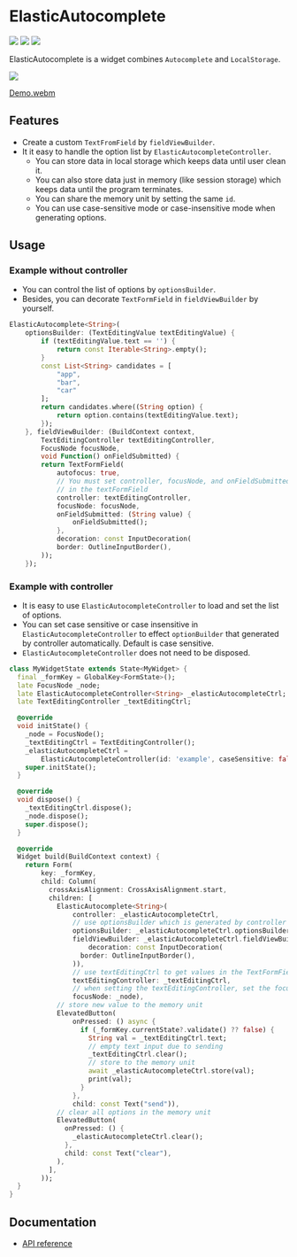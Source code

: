 # ElasticAutocomplete

![](https://img.shields.io/pub/v/elastic_autocomplete?color=green&logo=flutter&style=flat-square) [![](https://img.shields.io/github/issues/liao2000/flutter_elastic_autocomplete?color=orange&style=flat-square)](https://github.com/liao2000/flutter_elastic_autocomplete/issues) ![](https://img.shields.io/github/stars/liao2000/flutter_elastic_autocomplete?color=blue&logo=github&style=flat-square)

ElasticAutocomplete is a widget combines `Autocomplete` and `LocalStorage`.

![](https://i.imgur.com/RxMweHd.png)

[Demo.webm](https://user-images.githubusercontent.com/13825170/176996891-9959183c-39bb-41cb-9c1e-7f79af80f1d3.webm)

## Features

+ Create a custom `TextFromField` by `fieldViewBuilder`.
+ It it easy to handle the option list by `ElasticAutocompleteController`.
    + You can store data in local storage which keeps data until user clean it.
    + You can also store data just in memory (like session storage) which keeps data until the program terminates.
    + You can share the memory unit by setting the same `id`. 
    + You can use case-sensitive mode or case-insensitive mode when generating options.

## Usage

### Example without controller

+ You can control the list of options by `optionsBuilder`.
+ Besides, you can decorate `TextFormField` in `fieldViewBuilder` by yourself.

```dart
ElasticAutocomplete<String>(
    optionsBuilder: (TextEditingValue textEditingValue) {
        if (textEditingValue.text == '') {
            return const Iterable<String>.empty();
        }
        const List<String> candidates = [
            "app",
            "bar",
            "car"
        ];
        return candidates.where((String option) {
            return option.contains(textEditingValue.text);
        });
    }, fieldViewBuilder: (BuildContext context,
        TextEditingController textEditingController,
        FocusNode focusNode,
        void Function() onFieldSubmitted) {
        return TextFormField(
            autofocus: true,
            // You must set controller, focusNode, and onFieldSubmitted 
            // in the textFormField
            controller: textEditingController,
            focusNode: focusNode,
            onFieldSubmitted: (String value) {
                onFieldSubmitted();
            },
            decoration: const InputDecoration(
            border: OutlineInputBorder(),
        ));
    });
```

### Example with controller

+ It is easy to use `ElasticAutocompleteController` to load and set the list of options.
+ You can set case sensitive or case insensitive in `ElasticAutocompleteController` to effect `optionBuilder` that generated by controller automatically. Default is case sensitive.
+ `ElasticAutocompleteController` does not need to be disposed.

```dart
class MyWidgetState extends State<MyWidget> {
  final _formKey = GlobalKey<FormState>();
  late FocusNode _node;
  late ElasticAutocompleteController<String> _elasticAutocompleteCtrl;
  late TextEditingController _textEditingCtrl;

  @override
  void initState() {
    _node = FocusNode();
    _textEditingCtrl = TextEditingController();
    _elasticAutocompleteCtrl =
        ElasticAutocompleteController(id: 'example', caseSensitive: false);
    super.initState();
  }

  @override
  void dispose() {
    _textEditingCtrl.dispose();
    _node.dispose();
    super.dispose();
  }

  @override
  Widget build(BuildContext context) {
    return Form(
        key: _formKey,
        child: Column(
          crossAxisAlignment: CrossAxisAlignment.start,
          children: [
            ElasticAutocomplete<String>(
                controller: _elasticAutocompleteCtrl,
                // use optionsBuilder which is generated by controller
                optionsBuilder: _elasticAutocompleteCtrl.optionsBuilder,
                fieldViewBuilder: _elasticAutocompleteCtrl.fieldViewBuilder(
                    decoration: const InputDecoration(
                  border: OutlineInputBorder(),
                )),
                // use textEditingCtrl to get values in the TextFormField.
                textEditingController: _textEditingCtrl,
                // when setting the textEditingController, set the focusNode simultaneously.
                focusNode: _node),
            // store new value to the memory unit
            ElevatedButton(
                onPressed: () async {
                  if (_formKey.currentState?.validate() ?? false) {
                    String val = _textEditingCtrl.text;
                    // empty text input due to sending
                    _textEditingCtrl.clear();
                    // store to the memory unit
                    await _elasticAutocompleteCtrl.store(val);
                    print(val);
                  }
                },
                child: const Text("send")),
            // clear all options in the memory unit
            ElevatedButton(
              onPressed: () {
                _elasticAutocompleteCtrl.clear();
              },
              child: const Text("clear"),
            ),
          ],
        ));
  }
}
```

## Documentation

+ [API reference](https://pub.dev/documentation/elastic_autocomplete/latest/elastic_autocomplete/elastic_autocomplete-library.html)
